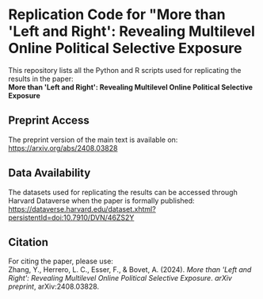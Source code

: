 # Replication Code for "More than 'Left and Right': Revealing Multilevel Online Political Selective Exposure

This repository lists all the Python and R scripts used for replicating the results in the paper:  
**More than 'Left and Right': Revealing Multilevel Online Political Selective Exposure**

## Preprint Access
The preprint version of the main text is available on:  
https://arxiv.org/abs/2408.03828

## Data Availability
The datasets used for replicating the results can be accessed through Harvard Dataverse when the paper is formally published:  
https://dataverse.harvard.edu/dataset.xhtml?persistentId=doi:10.7910/DVN/46ZS2Y

## Citation
For citing the paper, please use:  
Zhang, Y., Herrero, L. C., Esser, F., & Bovet, A. (2024). *More than 'Left and Right': Revealing Multilevel Online Political Selective Exposure*. *arXiv preprint*, arXiv:2408.03828.

